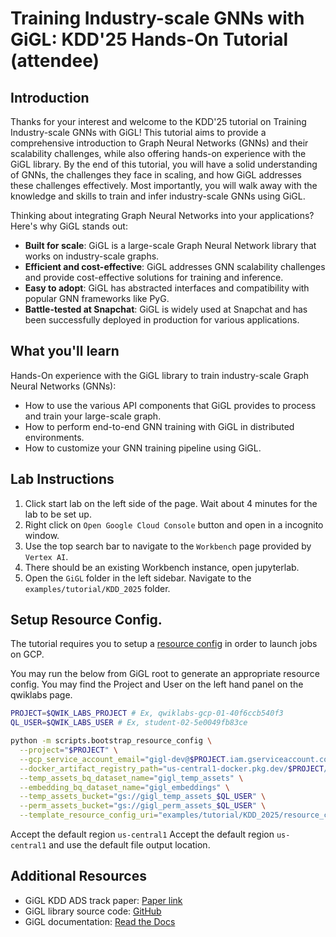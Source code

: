 # Training Industry-scale GNNs with GiGL: KDD'25 Hands-On Tutorial (attendee)

## Introduction

Thanks for your interest and welcome to the KDD'25 tutorial on Training Industry-scale GNNs with GiGL! This tutorial
aims to provide a comprehensive introduction to Graph Neural Networks (GNNs) and their scalability challenges, while
also offering hands-on experience with the GiGL library. By the end of this tutorial, you will have a solid
understanding of GNNs, the challenges they face in scaling, and how GiGL addresses these challenges effectively. Most
importantly, you will walk away with the knowledge and skills to train and infer industry-scale GNNs using GiGL.

Thinking about integrating Graph Neural Networks into your applications? Here's why GiGL stands out:

- **Built for scale**: GiGL is a large-scale Graph Neural Network library that works on industry-scale graphs.
- **Efficient and cost-effective**: GiGL addresses GNN scalability challenges and provide cost-effective solutions for
  training and inference.
- **Easy to adopt**: GiGL has abstracted interfaces and compatibility with popular GNN frameworks like PyG.
- **Battle-tested at Snapchat**: GiGL is widely used at Snapchat and has been successfully deployed in production for
  various applications.

## What you'll learn

Hands-On experience with the GiGL library to train industry-scale Graph Neural Networks (GNNs):

- How to use the various API components that GiGL provides to process and train your large-scale graph.
- How to perform end-to-end GNN training with GiGL in distributed environments.
- How to customize your GNN training pipeline using GiGL.

## Lab Instructions

1. Click start lab on the left side of the page. Wait about 4 minutes for the lab to be set up.
2. Right click on `Open Google Cloud Console` button and open in a incognito window.
3. Use the top search bar to navigate to the `Workbench` page provided by `Vertex AI`.
4. There should be an existing Workbench instance, open jupyterlab.
5. Open the `GiGL` folder in the left sidebar. Navigate to the `examples/tutorial/KDD_2025` folder.

## Setup Resource Config.

The tutorial requires you to setup a [resource config](../../../docs/user_guide/config_guides/resource_config_guide.md)
in order to launch jobs on GCP.

You may run the below from GiGL root to generate an appropriate resource config. You may find the Project and User on
the left hand panel on the qwiklabs page.

```bash
PROJECT=$QWIK_LABS_PROJECT # Ex, qwiklabs-gcp-01-40f6ccb540f3
QL_USER=$QWIK_LABS_USER # Ex, student-02-5e0049fb83ce

python -m scripts.bootstrap_resource_config \
  --project="$PROJECT" \
  --gcp_service_account_email="gigl-dev@$PROJECT.iam.gserviceaccount.com" \
  --docker_artifact_registry_path="us-central1-docker.pkg.dev/$PROJECT/gigl-base-images" \
  --temp_assets_bq_dataset_name="gigl_temp_assets" \
  --embedding_bq_dataset_name="gigl_embeddings" \
  --temp_assets_bucket="gs://gigl_temp_assets_$QL_USER" \
  --perm_assets_bucket="gs://gigl_perm_assets_$QL_USER" \
  --template_resource_config_uri="examples/tutorial/KDD_2025/resource_config.yaml"
```

Accept the default region `us-central1` Accept the default region `us-central1` and use the default file output
location.

## Additional Resources

- GiGL KDD ADS track paper: [Paper link](https://arxiv.org/abs/2502.15054)
- GiGL library source code: [GitHub](https://github.com/Snapchat/GiGL/tree/main)
- GiGL documentation: [Read the Docs](https://snapchat.github.io/GiGL/index.html)
